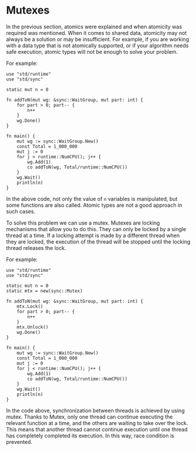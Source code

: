 # Mutexes

In the previous section, atomics were explained and when atomicity was required was mentioned. When it comes to shared data, atomicity may not always be a solution or may be insufficient. For example, if you are working with a data type that is not atomically supported, or if your algorithm needs safe execution, atomic types will not be enough to solve your problem.

For example:
```jule
use "std/runtime"
use "std/sync"

static mut n = 0

fn addToN(mut wg: &sync::WaitGroup, mut part: int) {
	for part > 0; part-- {
		n++
	}
	wg.Done()
}

fn main() {
	mut wg := sync::WaitGroup.New()
	const Total = 1_000_000
	mut j := 0
	for j < runtime::NumCPU(); j++ {
		wg.Add(1)
		co addToN(wg, Total/runtime::NumCPU())
	}
	wg.Wait()
	println(n)
}
```

In the above code, not only the value of `n` variables is manipulated, but some functions are also called. Atomic types are not a good approach in such cases.

To solve this problem we can use a mutex. Mutexes are locking mechanisms that allow you to do this. They can only be locked by a single thread at a time. If a locking attempt is made by a different thread when they are locked, the execution of the thread will be stopped until the locking thread releases the lock.

For example:

```jule
use "std/runtime"
use "std/sync"

static mut n = 0
static mtx = new(sync::Mutex)

fn addToN(mut wg: &sync::WaitGroup, mut part: int) {
	mtx.Lock()
	for part > 0; part-- {
		n++
	}
	mtx.Unlock()
	wg.Done()
}

fn main() {
	mut wg := sync::WaitGroup.New()
	const Total = 1_000_000
	mut j := 0
	for j < runtime::NumCPU(); j++ {
		wg.Add(1)
		co addToN(wg, Total/runtime::NumCPU())
	}
	wg.Wait()
	println(n)
}
```

In the code above, synchronization between threads is achieved by using mutex. Thanks to Mutex, only one thread can continue executing the relevant function at a time, and the others are waiting to take over the lock. This means that another thread cannot continue execution until one thread has completely completed its execution. In this way, race condition is prevented.
